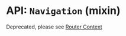 API: `Navigation` (mixin)
==========================

Deprecated, please see [Router Context](/docs/api/RouterContext.md)

